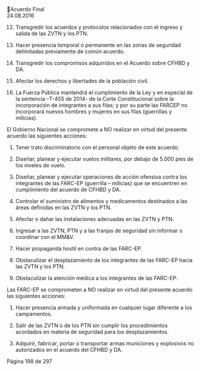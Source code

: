 Acuerdo Final  
24.08.2016  

 
12. Transgredir los acuerdos y protocolos relacionados con el ingreso y salida de las ZVTN y los PTN. 
 
13. Hacer  presencia  temporal  ó  permanente  en  las  zonas  de  seguridad  delimitadas  previamente  de 
común acuerdo.   
 
14. Transgredir los compromisos adquiridos en el Acuerdo sobre CFHBD y DA. 
 
15. Afectar los derechos y libertades de la población civil.  
 
16. La Fuerza Pública mantendrá el cumplimiento de la Ley y en especial de la sentencia –T-455 de 2014- 
de la Corte Constitucional sobre la incorporación de integrantes a sus filas; y por su parte las FARCEP no incorporará nuevos hombres y mujeres en sus filas (guerrillas y milicias).   
 
El  Gobierno  Nacional  se  compromete  a  NO  realizar  en  virtud  del  presente  acuerdo  las  siguientes 
acciones: 
 
1. Tener trato discriminatorio con el personal objeto de este acuerdo. 
 
2. Diseñar, planear y ejecutar vuelos militares, por debajo de 5.000 pies de los niveles de vuelo. 
 
3. Diseñar,  planear  y  ejecutar  operaciones  de  acción  ofensiva  contra  los  integrantes  de  las  FARC-EP 
(guerrilla – milicias) que se encuentren en cumplimiento del acuerdo de CFHBD y DA. 
 
4. Controlar el suministro de alimentos y medicamentos destinados a las áreas definidas en las ZVTN y 
los PTN.  
 
5. Afectar o dañar las instalaciones adecuadas en las ZVTN y PTN.  
 
6. Ingresar a las ZVTN, PTN y a las franjas de seguridad sin informar o coordinar con el MM&V.  
 
7. Hacer propaganda hostil en contra de las FARC-EP. 
 
8. Obstaculizar el desplazamiento de los integrantes de las FARC-EP hacia las ZVTN y los PTN. 
 
9. Obstaculizar la atención médica a los integrantes de las FARC-EP. 
 
Las FARC-EP se comprometen a NO realizar en virtud del presente acuerdo las siguientes acciones: 
 
1. Hacer presencia armada y uniformada en cualquier lugar diferente a los campamentos.  
 
2. Salir de las ZVTN o de los PTN sin cumplir los procedimientos acordados en materia de seguridad para 
los desplazamientos. 
 
3. Adquirir, fabricar, portar o transportar armas municiones y explosivos no autorizados en el acuerdo 
del CFHBD y DA. 
 
Página 198 de 297 
 

